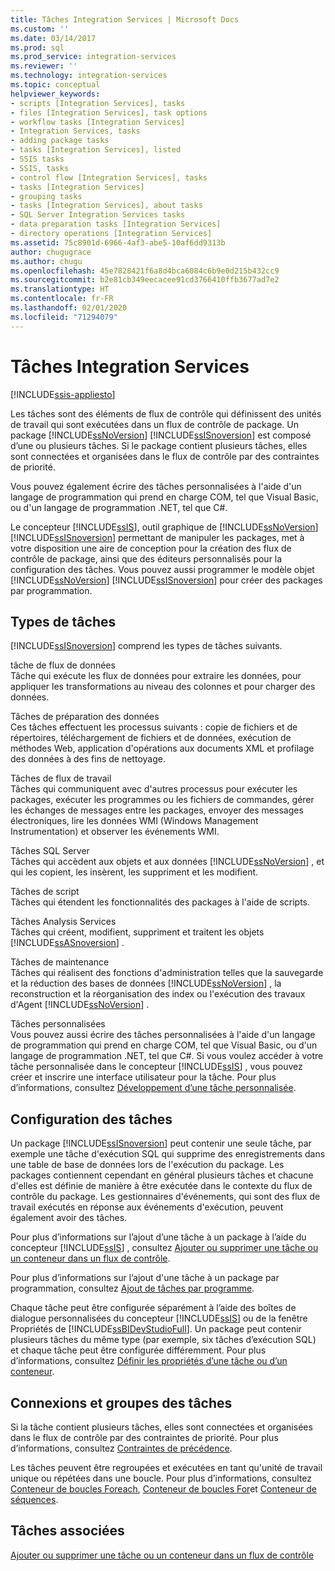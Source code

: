 ```yaml
---
title: Tâches Integration Services | Microsoft Docs
ms.custom: ''
ms.date: 03/14/2017
ms.prod: sql
ms.prod_service: integration-services
ms.reviewer: ''
ms.technology: integration-services
ms.topic: conceptual
helpviewer_keywords:
- scripts [Integration Services], tasks
- files [Integration Services], task options
- workflow tasks [Integration Services]
- Integration Services, tasks
- adding package tasks
- tasks [Integration Services], listed
- SSIS tasks
- SSIS, tasks
- control flow [Integration Services], tasks
- tasks [Integration Services]
- grouping tasks
- tasks [Integration Services], about tasks
- SQL Server Integration Services tasks
- data preparation tasks [Integration Services]
- directory operations [Integration Services]
ms.assetid: 75c8901d-6966-4af3-abe5-10af6dd9313b
author: chugugrace
ms.author: chugu
ms.openlocfilehash: 45e7828421f6a8d4bca6084c6b9e0d215b432cc9
ms.sourcegitcommit: b2e81cb349eecacee91cd3766410ffb3677ad7e2
ms.translationtype: HT
ms.contentlocale: fr-FR
ms.lasthandoff: 02/01/2020
ms.locfileid: "71294079"
---
```

# <a name="integration-services-tasks"></a>Tâches Integration Services

[!INCLUDE[ssis-appliesto](../../includes/ssis-appliesto-ssvrpluslinux-asdb-asdw-xxx.md)]


  Les tâches sont des éléments de flux de contrôle qui définissent des unités de travail qui sont exécutées dans un flux de contrôle de package. Un package [!INCLUDE[ssNoVersion](../../includes/ssnoversion-md.md)] [!INCLUDE[ssISnoversion](../../includes/ssisnoversion-md.md)] est composé d’une ou plusieurs tâches. Si le package contient plusieurs tâches, elles sont connectées et organisées dans le flux de contrôle par des contraintes de priorité.  
  
 Vous pouvez également écrire des tâches personnalisées à l'aide d'un langage de programmation qui prend en charge COM, tel que Visual Basic, ou d'un langage de programmation .NET, tel que C#.  
  
 Le concepteur [!INCLUDE[ssIS](../../includes/ssis-md.md)], outil graphique de [!INCLUDE[ssNoVersion](../../includes/ssnoversion-md.md)] [!INCLUDE[ssISnoversion](../../includes/ssisnoversion-md.md)] permettant de manipuler les packages, met à votre disposition une aire de conception pour la création des flux de contrôle de package, ainsi que des éditeurs personnalisés pour la configuration des tâches. Vous pouvez aussi programmer le modèle objet [!INCLUDE[ssNoVersion](../../includes/ssnoversion-md.md)] [!INCLUDE[ssISnoversion](../../includes/ssisnoversion-md.md)] pour créer des packages par programmation.  
  
## <a name="types-of-tasks"></a>Types de tâches  
 [!INCLUDE[ssISnoversion](../../includes/ssisnoversion-md.md)] comprend les types de tâches suivants.  
  
 tâche de flux de données  
 Tâche qui exécute les flux de données pour extraire les données, pour appliquer les transformations au niveau des colonnes et pour charger des données.  
  
 Tâches de préparation des données  
 Ces tâches effectuent les processus suivants : copie de fichiers et de répertoires, téléchargement de fichiers et de données, exécution de méthodes Web, application d'opérations aux documents XML et profilage des données à des fins de nettoyage.  
  
 Tâches de flux de travail  
 Tâches qui communiquent avec d'autres processus pour exécuter les packages, exécuter les programmes ou les fichiers de commandes, gérer les échanges de messages entre les packages, envoyer des messages électroniques, lire les données WMI (Windows Management Instrumentation) et observer les événements WMI.  
  
 Tâches SQL Server  
 Tâches qui accèdent aux objets et aux données [!INCLUDE[ssNoVersion](../../includes/ssnoversion-md.md)] , et qui les copient, les insèrent, les suppriment et les modifient.  
  
 Tâches de script  
 Tâches qui étendent les fonctionnalités des packages à l'aide de scripts.  
  
 Tâches Analysis Services  
 Tâches qui créent, modifient, suppriment et traitent les objets [!INCLUDE[ssASnoversion](../../includes/ssasnoversion-md.md)] .  
  
 Tâches de maintenance  
 Tâches qui réalisent des fonctions d'administration telles que la sauvegarde et la réduction des bases de données [!INCLUDE[ssNoVersion](../../includes/ssnoversion-md.md)] , la reconstruction et la réorganisation des index ou l'exécution des travaux d'Agent [!INCLUDE[ssNoVersion](../../includes/ssnoversion-md.md)] .  
  
 Tâches personnalisées  
 Vous pouvez aussi écrire des tâches personnalisées à l'aide d'un langage de programmation qui prend en charge COM, tel que Visual Basic, ou d'un langage de programmation .NET, tel que C#. Si vous voulez accéder à votre tâche personnalisée dans le concepteur [!INCLUDE[ssIS](../../includes/ssis-md.md)] , vous pouvez créer et inscrire une interface utilisateur pour la tâche. Pour plus d’informations, consultez [Développement d’une tâche personnalisée](../../integration-services/extending-packages-custom-objects/task/developing-a-custom-task.md).  
  
## <a name="configuration-of-tasks"></a>Configuration des tâches  
 Un package [!INCLUDE[ssISnoversion](../../includes/ssisnoversion-md.md)] peut contenir une seule tâche, par exemple une tâche d'exécution SQL qui supprime des enregistrements dans une table de base de données lors de l'exécution du package. Les packages contiennent cependant en général plusieurs tâches et chacune d'elles est définie de manière à être exécutée dans le contexte du flux de contrôle du package. Les gestionnaires d'événements, qui sont des flux de travail exécutés en réponse aux événements d'exécution, peuvent également avoir des tâches.  
  
 Pour plus d’informations sur l’ajout d’une tâche à un package à l’aide du concepteur [!INCLUDE[ssIS](../../includes/ssis-md.md)] , consultez [Ajouter ou supprimer une tâche ou un conteneur dans un flux de contrôle](../../integration-services/control-flow/add-or-delete-a-task-or-a-container-in-a-control-flow.md).  
  
 Pour plus d’informations sur l’ajout d'une tâche à un package par programmation, consultez [Ajout de tâches par programme](../../integration-services/building-packages-programmatically/adding-tasks-programmatically.md).  
  
 Chaque tâche peut être configurée séparément à l’aide des boîtes de dialogue personnalisées du concepteur [!INCLUDE[ssIS](../../includes/ssis-md.md)] ou de la fenêtre Propriétés de [!INCLUDE[ssBIDevStudioFull](../../includes/ssbidevstudiofull-md.md)]. Un package peut contenir plusieurs tâches du même type (par exemple, six tâches d’exécution SQL) et chaque tâche peut être configurée différemment. Pour plus d’informations, consultez [Définir les propriétés d’une tâche ou d’un conteneur](https://msdn.microsoft.com/library/52d47ca4-fb8c-493d-8b2b-48bb269f859b).  
  
## <a name="tasks-connections-and-groups"></a>Connexions et groupes des tâches  
 Si la tâche contient plusieurs tâches, elles sont connectées et organisées dans le flux de contrôle par des contraintes de priorité. Pour plus d’informations, consultez [Contraintes de précédence](../../integration-services/control-flow/precedence-constraints.md).  
  
 Les tâches peuvent être regroupées et exécutées en tant qu'unité de travail unique ou répétées dans une boucle. Pour plus d’informations, consultez [Conteneur de boucles Foreach](../../integration-services/control-flow/foreach-loop-container.md), [Conteneur de boucles For](../../integration-services/control-flow/for-loop-container.md)et [Conteneur de séquences](../../integration-services/control-flow/sequence-container.md).  
  
## <a name="related-tasks"></a>Tâches associées  
 [Ajouter ou supprimer une tâche ou un conteneur dans un flux de contrôle](../../integration-services/control-flow/add-or-delete-a-task-or-a-container-in-a-control-flow.md)  
  
  
